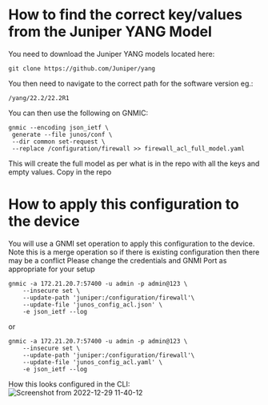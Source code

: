
# How to find the correct key/values from the Juniper YANG Model

You need to download the Juniper YANG models located here:

`git clone https://github.com/Juniper/yang`

You then need to navigate to the correct path for the software version eg.:

`/yang/22.2/22.2R1`

You can then use the following on GNMIC:

```
gnmic --encoding json_ietf \
 generate --file junos/conf \
 --dir common set-request \
 --replace /configuration/firewall >> firewall_acl_full_model.yaml
 ```
 
 This will create the full model as per what is in the repo with all the keys and empty values. Copy in the repo
 
 # How to apply this configuration to the device
 
 You will use a GNMI set operation to apply this configuration to the device. 
 Note this is a merge operation so if there is existing configuration then there may be a conflict
 Please change the credentials and GNMI Port as appropriate for your setup

```
gnmic -a 172.21.20.7:57400 -u admin -p admin@123 \
    --insecure set \
    --update-path 'juniper:/configuration/firewall'\
    --update-file 'junos_config_acl.json' \
    -e json_ietf --log
```

or

```
gnmic -a 172.21.20.7:57400 -u admin -p admin@123 \
    --insecure set \
    --update-path 'juniper:/configuration/firewall'\
    --update-file 'junos_config_acl.yaml' \
    -e json_ietf --log
```
How this looks configured in the CLI:
![Screenshot from 2022-12-29 11-40-12](https://user-images.githubusercontent.com/63735312/209946127-8b51ccd2-ae9a-4c6c-894e-584227a8e06e.png)

